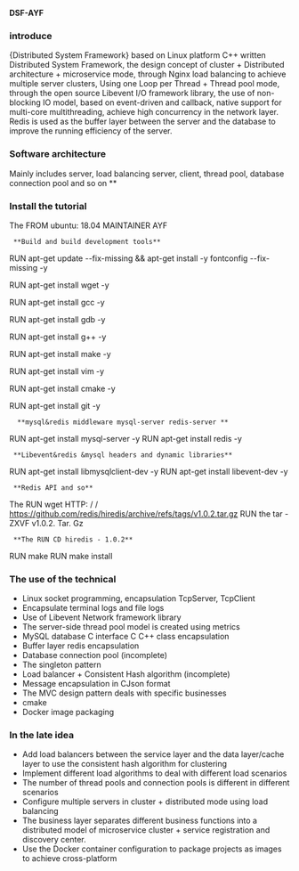  **DSF-AYF** 
### introduce

{Distributed System Framework} based on Linux platform C++ written Distributed System Framework, the design concept of cluster + Distributed architecture + microservice mode, through Nginx load balancing to achieve multiple server clusters, Using one Loop per Thread + Thread pool mode, through the open source Libevent I/O framework library, the use of non-blocking IO model, based on event-driven and callback, native support for multi-core multithreading, achieve high concurrency in the network layer. Redis is used as the buffer layer between the server and the database to improve the running efficiency of the server.

### Software architecture

Mainly includes server, load balancing server, client, thread pool, database connection pool and so on **

### Install the tutorial

The FROM ubuntu: 18.04
MAINTAINER AYF

     **Build and build development tools** 

RUN apt-get update --fix-missing && apt-get install -y fontconfig --fix-missing -y

RUN apt-get install wget -y

RUN apt-get install gcc -y

RUN apt-get install gdb -y

RUN apt-get install g++ -y

RUN apt-get install make -y

RUN apt-get install vim -y

RUN apt-get install cmake -y

RUN apt-get install git -y

      **mysql&redis middleware mysql-server redis-server ** 

RUN apt-get install mysql-server -y
RUN apt-get install redis -y

     **Libevent&redis &mysql headers and dynamic libraries**
RUN apt-get install libmysqlclient-dev -y
RUN apt-get install libevent-dev -y

     **Redis API and so** 
The RUN wget HTTP: / / https://github.com/redis/hiredis/archive/refs/tags/v1.0.2.tar.gz
RUN the tar - ZXVF v1.0.2. Tar. Gz

     **The RUN CD hiredis - 1.0.2** 

RUN make
RUN make install

### The use of the technical


- Linux socket programming, encapsulation TcpServer, TcpClient
- Encapsulate terminal logs and file logs
- Use of Libevent Network framework library
- The server-side thread pool model is created using metrics
- MySQL database C interface C C++ class encapsulation
- Buffer layer redis encapsulation
- Database connection pool (incomplete)
- The singleton pattern
- Load balancer + Consistent Hash algorithm (incomplete)
- Message encapsulation in CJson format
- The MVC design pattern deals with specific businesses
- cmake
- Docker image packaging


### In the late idea


- Add load balancers between the service layer and the data layer/cache layer to use the consistent hash algorithm for clustering
- Implement different load algorithms to deal with different load scenarios
- The number of thread pools and connection pools is different in different scenarios
- Configure multiple servers in cluster + distributed mode using load balancing
- The business layer separates different business functions into a distributed model of microservice cluster + service registration and discovery center.
- Use the Docker container configuration to package projects as images to achieve cross-platform
